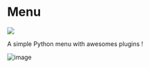 # Menu

<a href="https://discord.gg/7ePV4RJCKH">
<img src="https://discord.com/api/guilds/987666490847277126/widget.png?style=banner2"/>
</a>

A simple Python menu with awesomes plugins !

![image](https://user-images.githubusercontent.com/66211574/174402023-0b47f0c4-83f3-46b8-bdc0-37838eaaf553.png)
